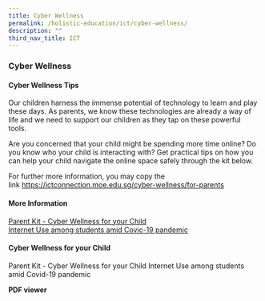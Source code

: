 ```yaml
---
title: Cyber Wellness
permalink: /holistic-education/ict/cyber-wellness/
description: ""
third_nav_title: ICT
---
```

### **Cyber Wellness**
#### **Cyber Wellness Tips**
Our children harness the immense potential of technology to learn and play these days. As parents, we know these technologies are already a way of life and we need to support our children as they tap on these powerful tools. 

Are you concerned that your child might be spending more time online? Do you know who your child is interacting with? Get practical tips on how you can help your child navigate the online space safely through the kit below.

For further more information, you may copy the link https://ictconnection.moe.edu.sg/cyber-wellness/for-parents

#### **More Information**
[Parent Kit - Cyber Wellness for your Child](/files/Parent-Kit-Cyber_Wellness_for_your_Child.pdf)<br>
[Internet Use among students amid Covic-19 pandemic](/files/Internet_Use_amid_Covic-19_pandemic.pdf)

#### **Cyber Wellness for your Child**
Parent Kit - Cyber Wellness for your Child Internet Use among students amid Covid-19 pandemic

**PDF viewer**
